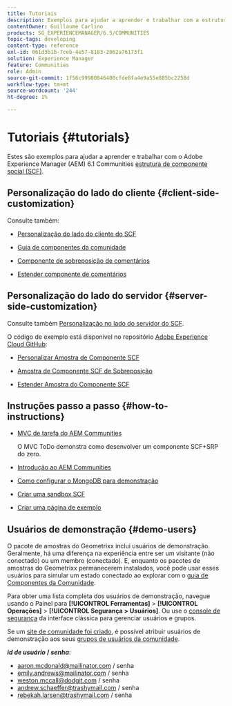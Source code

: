 ```yaml
---
title: Tutoriais
description: Exemplos para ajudar a aprender e trabalhar com a estrutura de componente social (SCF) das comunidades Adobe Experience Manager (AEM)
contentOwner: Guillaume Carlino
products: SG_EXPERIENCEMANAGER/6.5/COMMUNITIES
topic-tags: developing
content-type: reference
exl-id: 061d3b1b-7ceb-4e57-8183-2062a76173f1
solution: Experience Manager
feature: Communities
role: Admin
source-git-commit: 1f56c99980846400cfde8fa4e9a55e885bc2258d
workflow-type: tm+mt
source-wordcount: '244'
ht-degree: 1%

---
```


# Tutoriais {#tutorials}

Estes são exemplos para ajudar a aprender e trabalhar com o Adobe Experience Manager (AEM) 6.1 Communities [estrutura de componente social (SCF)](scf.md).

## Personalização do lado do cliente {#client-side-customization}

Consulte também:

* [Personalização do lado do cliente do SCF](client-customize.md)

* [Guia de componentes da comunidade](components-guide.md)

* [Componente de sobreposição de comentários](overlay-comments.md)

* [Estender componente de comentários](extend-comments.md)

## Personalização do lado do servidor {#server-side-customization}

Consulte também [Personalização no lado do servidor do SCF](server-customize.md).

O código de exemplo está disponível no repositório [Adobe Experience Cloud GitHub](https://github.com/Adobe-Marketing-Cloud):

* [Personalizar Amostra de Componente SCF](https://github.com/Adobe-Marketing-Cloud/aem-scf-sample-components-customize)

* [Amostra de Componente SCF de Sobreposição](https://github.com/Adobe-Marketing-Cloud/aem-scf-sample-components-overlay)

* [Estender Amostra do Componente SCF](https://github.com/Adobe-Marketing-Cloud/aem-scf-sample-components-extension)

## Instruções passo a passo {#how-to-instructions}

* [MVC de tarefa do AEM Communities](https://github.com/Adobe-Marketing-Cloud/aem-communities-todomvc-sample)

  O MVC ToDo demonstra como desenvolver um componente SCF+SRP do zero.

* [Introdução ao AEM Communities](getting-started.md)

* [Como configurar o MongoDB para demonstração](demo-mongo.md)

* [Criar uma sandbox SCF](an-scf-sandbox.md)

* [Criar uma página de exemplo](create-sample-page.md)

## Usuários de demonstração {#demo-users}

O pacote de amostras do Geometrixx inclui usuários de demonstração. Geralmente, há uma diferença na experiência entre ser um visitante (não conectado) ou um membro (conectado). E, enquanto os pacotes de amostras do Geometrixx permanecerem instalados, você pode usar esses usuários para simular um estado conectado ao explorar com o [guia de Componentes da Comunidade](components-guide.md).

Para obter uma lista completa dos usuários de demonstração, navegue usando o Painel para **[!UICONTROL Ferramentas]** > **[!UICONTROL Operações]** > **[!UICONTROL Segurança > Usuários]**. Ou use o [console de segurança](http://localhost:4502/useradmin) da interface clássica para gerenciar usuários e grupos.

Se um [site de comunidade foi criado](getting-started.md), é possível atribuir usuários de demonstração aos seus [grupos de usuários da comunidade](users.md).

***id de usuário* / *senha***:

* aaron.mcdonald@mailinator.com / senha
* emily.andrews@mailinator.com / senha
* weston.mccall@dodgit.com / senha
* andrew.schaeffer@trashymail.com / senha
* rebekah.larsen@trashymail.com / senha

